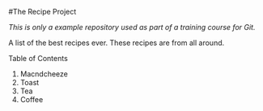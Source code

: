 #The Recipe Project

*This is only a example repository used as part of a training course for Git.*

A list of the best recipes ever. These recipes are from all around.

Table of Contents

1. Macndcheeze
2. Toast
3. Tea
4. Coffee

